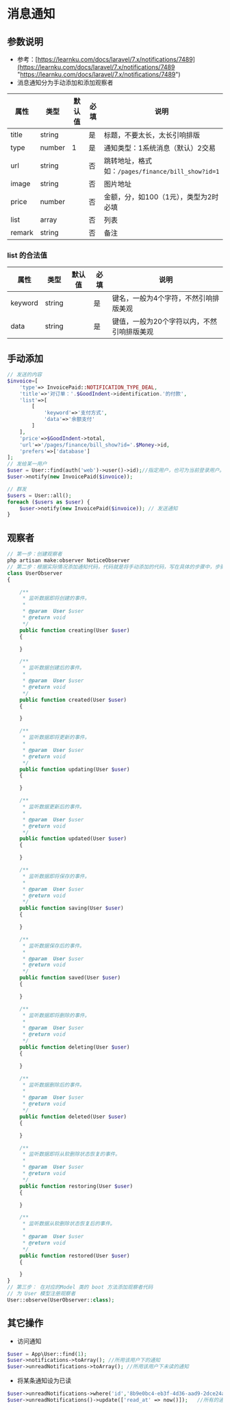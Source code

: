 # 消息通知
## 参数说明
- 参考：[https://learnku.com/docs/laravel/7.x/notifications/7489](https://learnku.com/docs/laravel/7.x/notifications/7489 "https://learnku.com/docs/laravel/7.x/notifications/7489")
- 消息通知分为手动添加和添加观察者

|属性|类型|默认值|必填|说明|
| ------------ | ------------ | ------------ | ------------ | ------------ |
|title|string||是|标题，不要太长，太长引响排版|
|type|number|1|是|通知类型：1系统消息（默认）2交易|
|url|string||否|跳转地址，格式如：`/pages/finance/bill_show?id=1`|
|image|string||否|图片地址|
|price|number||否|金额，分，如100（1元），类型为2时必填|
|list|array||否|列表|
|remark|string||否|备注|

### list 的合法值

|属性|类型|默认值|必填|说明|
| ------------ | ------------ | ------------ | ------------ | ------------ |
|keyword|string||是|键名，一般为4个字符，不然引响排版美观|
|data|string||是|键值，一般为20个字符以内，不然引响排版美观|

## 手动添加
``` php
// 发送的内容
$invoice=[
    'type'=> InvoicePaid::NOTIFICATION_TYPE_DEAL,
    'title'=>'对订单：'.$GoodIndent->identification.'的付款',
    'list'=>[
        [
            'keyword'=>'支付方式',
            'data'=>'余额支付'
        ]
    ],
    'price'=>$GoodIndent->total,
    'url'=>'/pages/finance/bill_show?id='.$Money->id,
    'prefers'=>['database']
];
// 发给某一用户
$user = User::find(auth('web')->user()->id);//指定用户，也可为当前登录用户。
$user->notify(new InvoicePaid($invoice));

// 群发
$users = User::all();
foreach ($users as $user) {
    $user->notify(new InvoicePaid($invoice)); // 发送通知
}
```
## 观察者
```  php
// 第一步：创建观察者
php artisan make:observer NoticeObserver
// 第二步：根据实际情况添加通知代码，代码就是将手动添加的代码，写在具体的步骤中，步骤说明如下
class UserObserver
{

    /**
     * 监听数据即将创建的事件。
     *
     * @param  User $user
     * @return void
     */
    public function creating(User $user)
    {

    }

    /**
     * 监听数据创建后的事件。
     *
     * @param  User $user
     * @return void
     */
    public function created(User $user)
    {

    }

    /**
     * 监听数据即将更新的事件。
     *
     * @param  User $user
     * @return void
     */
    public function updating(User $user)
    {

    }

    /**
     * 监听数据更新后的事件。
     *
     * @param  User $user
     * @return void
     */
    public function updated(User $user)
    {

    }

    /**
     * 监听数据即将保存的事件。
     *
     * @param  User $user
     * @return void
     */
    public function saving(User $user)
    {

    }

    /**
     * 监听数据保存后的事件。
     *
     * @param  User $user
     * @return void
     */
    public function saved(User $user)
    {

    }

    /**
     * 监听数据即将删除的事件。
     *
     * @param  User $user
     * @return void
     */
    public function deleting(User $user)
    {

    }

    /**
     * 监听数据删除后的事件。
     *
     * @param  User $user
     * @return void
     */
    public function deleted(User $user)
    {

    }

    /**
     * 监听数据即将从软删除状态恢复的事件。
     *
     * @param  User $user
     * @return void
     */
    public function restoring(User $user)
    {

    }

    /**
     * 监听数据从软删除状态恢复后的事件。
     *
     * @param  User $user
     * @return void
     */
    public function restored(User $user)
    {

    }
}
// 第三步： 在对应的Model 类的 boot 方法添加观察者代码
// 为 User 模型注册观察者
User::observe(UserObserver::class);
```
## 其它操作
- 访问通知
``` php
$user = App\User::find(1);
$user->notifications->toArray(); //所用该用户下的通知
$user->unreadNotifications->toArray(); //所用该用户下未读的通知
```
- 将某条通知设为已读
``` php
$user->unreadNotifications->where('id','8b9e0bc4-eb3f-4d36-aad9-2dce24a495c6')->markAsRead();   //对某个信息进行已读标记
$user->unreadNotifications()->update(['read_at' => now()]);   //所有的通知标为已读
```
